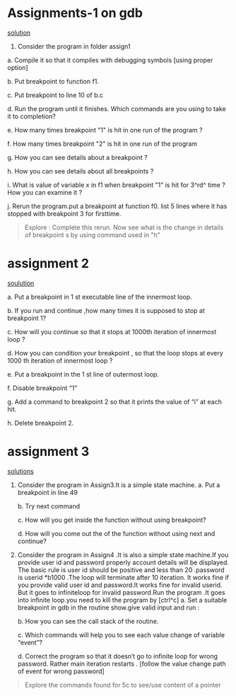 # Assignments-1 on gdb
[solution](./Assignments/assign1/solutions.md)

1.  Consider the program in folder assign1

<!-- -->

a.  Compile it so that it compiles with debugging symbols \[using proper
    option\]

b.  Put breakpoint to function f1.

c.  Put breakpoint to line 10 of b.c

d.  Run the program until it finishes. Which commands are you using to
    take it to completion?

e.  How many times breakpoint "1" is hit in one run of the program ?

f.  How many times breakpoint "2" is hit in one run of the program

g.  How you can see details about a breakpoint ?

h.  How you can see details about all breakpoints ?

i.  What is value of variable x in f1 when breakpoint "1" is hit for
    3^rd^ time ? How you can examine it ?

j.  Rerun the program.put a breakpoint at function f0. list 5 lines
    where it has stopped with breakpoint 3 for firsttime.

> Explore : Complete this rerun. Now see what is the change in details
> of breakpoint s by using command used in "h"


# assignment 2
[soulution](./Assignments/assign2/solutions.md)

a. Put a breakpoint in 1 st executable line of the innermost loop.

b. If you run and continue ,how many times it is supposed to stop at breakpoint 1?

c. How will you continue so that it stops at 1000th iteration of innermost loop ?

d. How you can condition your breakpoint , so that the loop stops at every 1000 th iteration of innermost loop ?

e. Put a breakpoint in the 1 st line of outermost loop.

f. Disable breakpoint “1”

g. Add a command to breakpoint 2 so that it prints the value of “i” at each hit.

h. Delete breakpoint 2.


# assignment 3
[solutions](./Assignments/assign3/SEassignment3.pdf)
1. Consider the program in Assign3.It is a simple state machine.
    a. Put a breakpoint in line 49
   
    b. Try next command
   
    c. How will you get inside the function without using breakpoint?
   
    d. How will you come out the of the function without using next and continue?

3. Consider the program in Assign4 .It is also a simple state machine.If you provide user id and password properly  account details will be displayed. The basic rule is user id should be positive and less than 20 .password is userid *b1000 .The loop will terminate after 10 iteration. It works fine if you provide valid user  id and password.It works fine for invalid userid. But it goes to infiniteloop for invalid password.Run the program .It goes into infinite loop.you need to kill the program by [ctrl^c]
    a. Set a suitable breakpoint in gdb in the routine show.give valid input and run :
   
    b. How you can see the call stack of the routine.
    
    c. Which commands will help you to see each value change of variable “event”?
   
    d. Correct the program so that it doesn’t go to infinite loop for wrong password. Rather main iteration restarts .  [follow the value change path of event for wrong password]
   
> Explore the commands found for 5c to see/use content of a pointer
